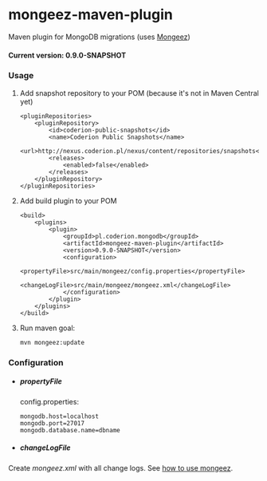 # mongeez-maven-plugin
Maven plugin for MongoDB migrations (uses [Mongeez](https://github.com/mongeez/mongeez))

#### Current version: 0.9.0-SNAPSHOT

### Usage

1. Add snapshot repository to your POM (because it's not in Maven Central yet)

    ```
    <pluginRepositories>
        <pluginRepository>
            <id>coderion-public-snapshots</id>
            <name>Coderion Public Snapshots</name>
            <url>http://nexus.coderion.pl/nexus/content/repositories/snapshots</url>
            <releases>
                <enabled>false</enabled>
            </releases>
        </pluginRepository>
    </pluginRepositories>
    ```

2. Add build plugin to your POM

    ```
    <build>
        <plugins>
            <plugin>
                <groupId>pl.coderion.mongodb</groupId>
                <artifactId>mongeez-maven-plugin</artifactId>
                <version>0.9.0-SNAPSHOT</version>
                <configuration>
                    <propertyFile>src/main/mongeez/config.properties</propertyFile>
                    <changeLogFile>src/main/mongeez/mongeez.xml</changeLogFile>
                </configuration>
            </plugin>
        </plugins>
    </build>
    ```

3. Run maven goal:

    ```
    mvn mongeez:update
    ```


### Configuration

* ##### propertyFile

    config.properties:
    ```
    mongodb.host=localhost
    mongodb.port=27017
    mongodb.database.name=dbname
    ```

* ##### changeLogFile

Create _mongeez.xml_ with all change logs. See [how to use mongeez](https://github.com/mongeez/mongeez/wiki/How-to-use-mongeez).
